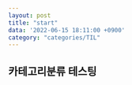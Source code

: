 ```yaml
---
layout: post
title: "start"
data: '2022-06-15 18:11:00 +0900'
category: "categories/TIL"
---
```


## 카테고리분류 테스팅
